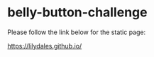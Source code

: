 # belly-button-challenge

Please follow the link below for the static page:

https://lilydales.github.io/